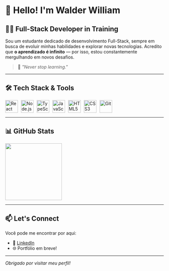 # 👋 Hello! I'm Walder William

## 👨‍💻 Full-Stack Developer in Training

Sou um estudante dedicado de desenvolvimento Full-Stack, sempre em busca de evoluir minhas habilidades e explorar novas tecnologias. Acredito que **o aprendizado é infinito** — por isso, estou constantemente mergulhando em novos desafios.

> 🚀 _"Never stop learning."_

---

## 🛠️ Tech Stack & Tools

<div style="display: flex; gap: 10px;">
  <img src="https://cdn.jsdelivr.net/gh/devicons/devicon/icons/react/react-original.svg" height="40" alt="React" />
  <img src="https://cdn.jsdelivr.net/gh/devicons/devicon/icons/nodejs/nodejs-original.svg" height="40" alt="Node.js" />
  <img src="https://cdn.jsdelivr.net/gh/devicons/devicon/icons/typescript/typescript-plain.svg" height="40" alt="TypeScript" />
  <img src="https://cdn.jsdelivr.net/gh/devicons/devicon/icons/javascript/javascript-plain.svg" height="40" alt="JavaScript" />
  <img src="https://cdn.jsdelivr.net/gh/devicons/devicon/icons/html5/html5-plain.svg" height="40" alt="HTML5" />
  <img src="https://cdn.jsdelivr.net/gh/devicons/devicon/icons/css3/css3-plain.svg" height="40" alt="CSS3" />
  <img src="https://cdn.jsdelivr.net/gh/devicons/devicon/icons/git/git-original.svg" height="40" alt="Git" />
</div>

---

## 📊 GitHub Stats

<div>
  <img height="180em" src="https://github-readme-stats.vercel.app/api/top-langs/?username=WalderWilliam&layout=compact&langs_count=7&theme=github_dark"/>
</div>

---

## 📫 Let's Connect

Você pode me encontrar por aqui:

- 💼 [LinkedIn](https://www.linkedin.com/in/walder-william-4b700a235/)
- 🌐 Portfólio em breve!

---

_Obrigado por visitar meu perfil!_

